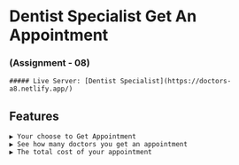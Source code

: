 # Dentist Specialist Get An Appointment
### (Assignment - 08)

    ##### Live Server: [Dentist Specialist](https://doctors-a8.netlify.app/) 


## Features

    ▶ Your choose to Get Appointment
    ▶ See how many doctors you get an appointment
    ▶ The total cost of your appointment